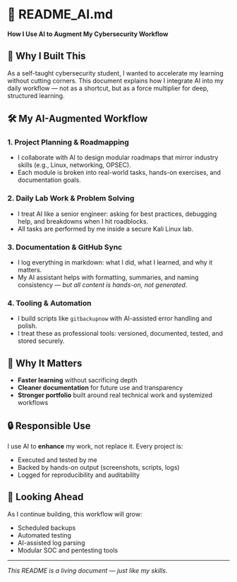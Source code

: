 # 🤖 README_AI.md  
**How I Use AI to Augment My Cybersecurity Workflow**

## 🧩 Why I Built This

As a self-taught cybersecurity student, I wanted to accelerate my learning without cutting corners. This document explains how I integrate AI into my daily workflow — not as a shortcut, but as a force multiplier for deep, structured learning.

## 🛠️ My AI-Augmented Workflow

### 1. **Project Planning & Roadmapping**
- I collaborate with AI to design modular roadmaps that mirror industry skills (e.g., Linux, networking, OPSEC).
- Each module is broken into real-world tasks, hands-on exercises, and documentation goals.

### 2. **Daily Lab Work & Problem Solving**
- I treat AI like a senior engineer: asking for best practices, debugging help, and breakdowns when I hit roadblocks.
- All tasks are performed by me inside a secure Kali Linux lab.

### 3. **Documentation & GitHub Sync**
- I log everything in markdown: what I did, what I learned, and why it matters.
- My AI assistant helps with formatting, summaries, and naming consistency — *but all content is hands-on, not generated*.

### 4. **Tooling & Automation**
- I build scripts like `gitbackupnow` with AI-assisted error handling and polish.
- I treat these as professional tools: versioned, documented, tested, and stored securely.

## 🧠 Why It Matters

- **Faster learning** without sacrificing depth
- **Cleaner documentation** for future use and transparency
- **Stronger portfolio** built around real technical work and systemized workflows

## 🔒 Responsible Use

I use AI to **enhance** my work, not replace it. Every project is:
- Executed and tested by me
- Backed by hands-on output (screenshots, scripts, logs)
- Logged for reproducibility and auditability

## 🚀 Looking Ahead

As I continue building, this workflow will grow:
- Scheduled backups
- Automated testing
- AI-assisted log parsing
- Modular SOC and pentesting tools

---

*This README is a living document — just like my skills.*
